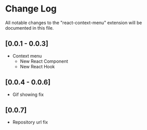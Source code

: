# Change Log

All notable changes to the "react-context-menu" extension will be documented in this file.

## [0.0.1 - 0.0.3]

* Context menu
    * New React Component
    * New React Hook

## [0.0.4 - 0.0.6]

* Gif showing fix

## [0.0.7]

* Repository url fix
